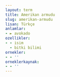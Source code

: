```yaml
---
layout: term
title: Amerikan armudu
slug: amerikan-armudu
lisan: Türkçe
anlamlar:
- ► avokado
ozellikler:
- - isim
  - bitki bilimi
ornekler:
- - ''
orneklerkaynak:
- - ''
---
```


